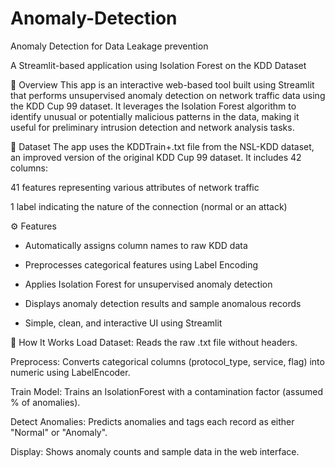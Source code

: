 # Anomaly-Detection
Anomaly Detection for Data Leakage prevention


A Streamlit-based application using Isolation Forest on the KDD Dataset

🚀 Overview
This app is an interactive web-based tool built using Streamlit that performs unsupervised anomaly detection on network traffic data using the KDD Cup 99 dataset. It leverages the Isolation Forest algorithm to identify unusual or potentially malicious patterns in the data, making it useful for preliminary intrusion detection and network analysis tasks.

📂 Dataset
The app uses the KDDTrain+.txt file from the NSL-KDD dataset, an improved version of the original KDD Cup 99 dataset. It includes 42 columns:

41 features representing various attributes of network traffic

1 label indicating the nature of the connection (normal or an attack)

⚙️ Features
- Automatically assigns column names to raw KDD data

- Preprocesses categorical features using Label Encoding

- Applies Isolation Forest for unsupervised anomaly detection

- Displays anomaly detection results and sample anomalous records

- Simple, clean, and interactive UI using Streamlit

🧪 How It Works
Load Dataset: Reads the raw .txt file without headers.

Preprocess: Converts categorical columns (protocol_type, service, flag) into numeric using LabelEncoder.

Train Model: Trains an IsolationForest with a contamination factor (assumed % of anomalies).

Detect Anomalies: Predicts anomalies and tags each record as either "Normal" or "Anomaly".

Display: Shows anomaly counts and sample data in the web interface.
